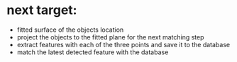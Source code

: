 # next target:
* fitted surface of the objects location
* project the objects to the fitted plane for the next matching step
* extract features with each of the three points and save it to the database
* match the latest detected feature with the database
